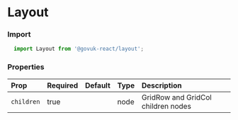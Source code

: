 Layout
======

### Import
```js
  import Layout from '@govuk-react/layout';
```
<!-- STORY -->



### Properties
Prop | Required | Default | Type | Description
:--- | :------- | :------ | :--- | :----------
 `children` | true |  | node | GridRow and GridCol children nodes


